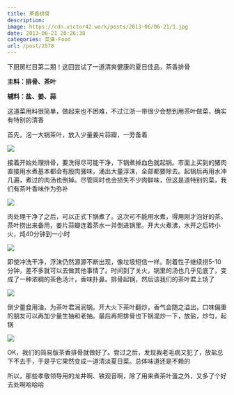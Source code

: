```yaml
---
title: 茶香排骨
description: 
image: https://cdn.victor42.work/posts/2013-06/06-21/1.jpg
date: 2013-06-21 20:26:38
categories: 菜谱-Food
url: /post/2578
---
```


下厨房栏目第二期！这回尝试了一道清爽健康的夏日佳品，茶香排骨

**主料：排骨、茶叶**

**辅料：盐、姜、蒜**

这道菜用料很简单，做起来也不困难，不过江浙一带很少会想到用茶叶做菜，确实有特别的清香

首先，泡一大锅茶叶，放入少量姜片蒜瓣，一旁备着

![](https://cdn.victor42.work/posts/2013-06/06-21/2.jpg)

接着开始处理排骨，要洗得尽可能干净，下锅煮掉血色就起锅。市面上买到的猪肉直接用水煮基本都会有股肉骚味，涌出大量浮沫，全部都要除去。起锅后再用水冲几遍，煮过的肉汤也倒掉。尽管同时也会损失不少肉鲜味，但这是道特别的菜，我们有茶叶香味作为弥补

![](https://cdn.victor42.work/posts/2013-06/06-21/3.jpg)

肉处理干净了之后，可以正式下锅煮了。这次可不能用水煮，得用刚才泡好的茶。茶叶捞出来备用，姜片蒜瓣连着茶水一并倒进锅里。开大火煮沸，水开之后转小火，炖40分钟到一小时

![](https://cdn.victor42.work/posts/2013-06/06-21/4.jpg)

即使冲洗干净，浮沫仍然源源不断出现，像垃圾短信一样。耐着性子继续捞5-10分钟，差不多就可以去做其他事情了。时间到了关火，锅里的汤也几乎见底了，变成了一种浓稠的茶色汤汁，香味扑鼻。排骨起锅，然后该我们的茶叶君上场了

![](https://cdn.victor42.work/posts/2013-06/06-21/5.jpg)

倒少量食用油，为茶叶君润润锅。开大火下茶叶翻炒，香气会随之溢出，口味偏重的朋友可以再加少量生抽和老抽。最后再把排骨也下锅混炒一下，放盐，炒匀，起锅

![](https://cdn.victor42.work/posts/2013-06/06-21/6.jpg)

OK，我们的简易版茶香排骨就做好了。尝过之后，发现我老毛病又犯了，放盐总下不去手，于是乎它果然变成一道清淡夏日菜。总体味道还是不赖的

所以，那些孝敬领导用的龙井啊、铁观音啊，除了用来煮茶叶蛋之外，又多了个好去处啊哈哈哈